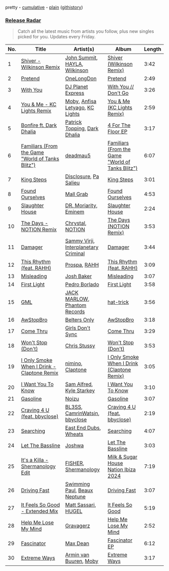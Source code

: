 pretty - [cumulative](/playlists/cumulative/Release%20Radar.md) - [plain](/playlists/plain/37i9dQZEVXbsudmxBFKW7G) ([githistory](https://github.githistory.xyz/vitokorn/spotify-playlist-archive/blob/master/playlists/plain/37i9dQZEVXbsudmxBFKW7G))
### [Release Radar](https://open.spotify.com/playlist/37i9dQZEVXbsudmxBFKW7G)

> Catch all the latest music from artists you follow, plus new singles picked for you. Updates every Friday.

| No. | Title | Artist(s) | Album | Length |
|---|---|---|---|---|
| 1 | [Shiver - Wilkinson Remix](https://open.spotify.com/track/0agheCESujTTCavYzsRco0) | [John Summit](https://open.spotify.com/artist/7kNqXtgeIwFtelmRjWv205), [HAYLA](https://open.spotify.com/artist/4yX6mpMyBGf9UfvBB8JJrc), [Wilkinson](https://open.spotify.com/artist/6m8itYST9ADjBIYevXSb1r) | [Shiver (Wilkinson Remix)](https://open.spotify.com/album/0Awsw8Thtn0PkC3OieQ8vM) | 3:42 |
| 2 | [Pretend](https://open.spotify.com/track/1404JM5TRT2nb31mn4Br8G) | [OneLongDon](https://open.spotify.com/artist/6sSipKrW99O9VlrHJ9ofdh) | [Pretend](https://open.spotify.com/album/4HdAVr6GdZrrcKr0fJBEQ9) | 2:49 |
| 3 | [With You](https://open.spotify.com/track/0xVkFgOXI5Q6Jff9AeAnKT) | [DJ Planet Express](https://open.spotify.com/artist/0nx9ai3o3Ba6bE3WHkEoQg) | [With You // Don't Go](https://open.spotify.com/album/3l3VUvVI0fzWX8hp3CdpbU) | 3:26 |
| 4 | [You & Me - KC Lights Remix](https://open.spotify.com/track/2Ay3Y92VapYHAlQHrH080h) | [Moby](https://open.spotify.com/artist/3OsRAKCvk37zwYcnzRf5XF), [Anfisa Letyago](https://open.spotify.com/artist/7icoOm5fKKPo49jVxoj1Cq), [KC Lights](https://open.spotify.com/artist/0bUZrFj7rstq07E4iAJHgZ) | [You & Me (KC Lights Remix)](https://open.spotify.com/album/1LeZ2sBQb2yqxkZAcpWQ8e) | 2:59 |
| 5 | [Bonfire ft. Dark Dhalia](https://open.spotify.com/track/7DAVnqTWXAKUXILD63yaGY) | [Patrick Topping](https://open.spotify.com/artist/7yRimuQSC5Ks3T2Ts0iyZa), [Dark Dhalia](https://open.spotify.com/artist/3oIYDwz9ylnIQ1jSg5373d) | [4 For The Floor EP](https://open.spotify.com/album/7w0983kiYMxawyFSLKxjeU) | 3:17 |
| 6 | [Familiars (From the Game "World of Tanks Blitz")](https://open.spotify.com/track/4jaoBjvV9goyLG0o41Uhzx) | [deadmau5](https://open.spotify.com/artist/2CIMQHirSU0MQqyYHq0eOx) | [Familiars (From the Game "World of Tanks Blitz")](https://open.spotify.com/album/5dbaxGVxlxtaV8vVcQ4nYF) | 6:07 |
| 7 | [King Steps](https://open.spotify.com/track/3sO69gpldejjE93KvK3bUj) | [Disclosure](https://open.spotify.com/artist/6nS5roXSAGhTGr34W6n7Et), [Pa Salieu](https://open.spotify.com/artist/290nCNEce1y6rfoJiO2rK7) | [King Steps](https://open.spotify.com/album/4Rrl6Wyonv6ACxYSJvFogt) | 3:01 |
| 8 | [Found Ourselves](https://open.spotify.com/track/6gQoKQoVI4UZw9F8Q1UTPs) | [Mall Grab](https://open.spotify.com/artist/7yF6JnFPDzgml2Ytkyl5D7) | [Found Ourselves](https://open.spotify.com/album/6gQ1L1nRRetrcLF1riF2Rc) | 4:53 |
| 9 | [Slaughter House](https://open.spotify.com/track/2o21GeUQjgpHdp0UhWvRPE) | [DR. Moriarity](https://open.spotify.com/artist/3gXj2P4t2wkBTjvJ8s64BE), [Eminem](https://open.spotify.com/artist/7dGJo4pcD2V6oG8kP0tJRR) | [Slaughter House](https://open.spotify.com/album/6Wi2O0t74XhEVMeXpBtgA3) | 2:24 |
| 10 | [The Days - NOTION Remix](https://open.spotify.com/track/2FAZskT9yRjp2Oow9szJD8) | [Chrystal](https://open.spotify.com/artist/5bQ3wFgekuIMIcWJuxkqLK), [NOTION](https://open.spotify.com/artist/1uRVM0wBdtyEuU582EeKJM) | [The Days (NOTION Remix)](https://open.spotify.com/album/15gT6ikjvzrlIxQ5eTpqLJ) | 3:53 |
| 11 | [Damager](https://open.spotify.com/track/7lNxQksP0anFNGEq8zsjMS) | [Sammy Virji](https://open.spotify.com/artist/1GuqTQbuixFHD6eBkFwVcb), [Interplanetary Criminal](https://open.spotify.com/artist/6uJ51uV5rYzu1MJkC4CceI) | [Damager](https://open.spotify.com/album/2BtrCfwSWpUByzO4leFHJB) | 3:44 |
| 12 | [This Rhythm (feat. RAHH)](https://open.spotify.com/track/6IJXIYexhKZHKbYYPleAUT) | [Prospa](https://open.spotify.com/artist/6HabM2PUM519iIxervGWSb), [RAHH](https://open.spotify.com/artist/1WR2sls6n0N1usqywvysnX) | [This Rhythm (feat. RAHH)](https://open.spotify.com/album/6byZV4u6nwuuGLFY3TaMzh) | 3:09 |
| 13 | [Misleading](https://open.spotify.com/track/6yozk84rHLypCWk50d5mTE) | [Josh Baker](https://open.spotify.com/artist/4zf8Awb8y1X9qwL4oiVRd6) | [Misleading](https://open.spotify.com/album/4a47UgngMFU3wHG12oPQN5) | 3:07 |
| 14 | [First Light](https://open.spotify.com/track/07Jz0As8Arxyk2Lv65Evhd) | [Pedro Borlado](https://open.spotify.com/artist/4uPPVg3u7IDBNqcDSNsJA7) | [First Light](https://open.spotify.com/album/6X5dCT7VZAJOz4bKnAzGEC) | 3:58 |
| 15 | [GML](https://open.spotify.com/track/591lLgFEVR2txtMDkmwwE5) | [JACK MARLOW](https://open.spotify.com/artist/5qIDbjJ9VyV3eogXzEA6H3), [Phantom Records](https://open.spotify.com/artist/1dHcunJQkysyrXIhVS7rOE) | [hat-trick](https://open.spotify.com/album/2sJV3sIbIUioDuXELCXSjp) | 3:56 |
| 16 | [AwStopBro](https://open.spotify.com/track/35z4D3pVq6sTkWrEkvJDMy) | [Belters Only](https://open.spotify.com/artist/1H1sDUWSlytzifZTDpKgUA) | [AwStopBro](https://open.spotify.com/album/7C1GnuttERRVPeaNLi29G2) | 3:18 |
| 17 | [Come Thru](https://open.spotify.com/track/4pqvS75dKklyFojdCEnUhy) | [Girls Don't Sync](https://open.spotify.com/artist/4SluGaQhJuMDsRRMf1PWKT) | [Come Thru](https://open.spotify.com/album/0CcKnCsAc1t837HQrCOBQp) | 3:29 |
| 18 | [Won't Stop (Don't)](https://open.spotify.com/track/43FiKNMmSDaI7V1U8i5CZI) | [Chris Stussy](https://open.spotify.com/artist/3BxjasMelf9pKaE4f7Y0So) | [Won't Stop (Don't)](https://open.spotify.com/album/0wL4LsbLuwgFzqytJj97Lu) | 3:53 |
| 19 | [I Only Smoke When I Drink - Claptone Remix](https://open.spotify.com/track/7t3bCDH5vjN3Huw1Tu4pZo) | [nimino](https://open.spotify.com/artist/5x0R3zoC09GMiRJomoexLV), [Claptone](https://open.spotify.com/artist/4mncDFjVLUa3s025Tct3Ry) | [I Only Smoke When I Drink (Claptone Remix)](https://open.spotify.com/album/65bqoZMZIFV03JWG8tb59j) | 3:05 |
| 20 | [I Want You To Know](https://open.spotify.com/track/3lXC7mTOd15oE6nmrG0HLW) | [Sam Alfred](https://open.spotify.com/artist/4PVzoVUDxey3mxGdkf4HgR), [Kyle Starkey](https://open.spotify.com/artist/1crvHImsszKXTJr4wsOPhe) | [I Want You To Know](https://open.spotify.com/album/2zAwgvpAckW8rG7vgiDCZS) | 3:10 |
| 21 | [Gasoline](https://open.spotify.com/track/6tgBOj1W50ssmhorIQOFKX) | [Noizu](https://open.spotify.com/artist/3VRyybsQu0MDG0F2LBxnv7) | [Gasoline](https://open.spotify.com/album/3aKLcv8wpARI12rmt5ZJVC) | 3:07 |
| 22 | [Craving 4 U (feat. bbyclose)](https://open.spotify.com/track/2j6CAcq3nUjNCdEAE9xYpZ) | [BL3SS](https://open.spotify.com/artist/6kbR2eL4hecj3rFwGOsYsI), [CamrinWatsin](https://open.spotify.com/artist/20rKUmFZsfv9GBXiv6R9d6), [bbyclose](https://open.spotify.com/artist/2UNjfzEkfsdWVDwnuD6vdH) | [Craving 4 U (feat. bbyclose)](https://open.spotify.com/album/6VIs4Ijm0PCcaIFZdaRlY0) | 2:19 |
| 23 | [Searching](https://open.spotify.com/track/1n24YdnZ25XwWlizL6iU1I) | [East End Dubs](https://open.spotify.com/artist/5nw8Cj9x9XXKDuuNhl5mF7), [Wheats](https://open.spotify.com/artist/68O83ss9GHwRVDaJhpCQHF) | [Searching](https://open.spotify.com/album/1wtegba6llZ8I6UeKGyFlY) | 4:07 |
| 24 | [Let The Bassline](https://open.spotify.com/track/4ctjGkIZwdQ1RLSQYALPb0) | [Joshwa](https://open.spotify.com/artist/1PzAgFVk9v8cxn9flrqrv5) | [Let The Bassline](https://open.spotify.com/album/7ba0aNGkTofG4Iz4IDDa2W) | 3:03 |
| 25 | [It's a Killa - Shermanology Edit](https://open.spotify.com/track/4LteWmdc3DAfYzl4ZzwYsg) | [FISHER](https://open.spotify.com/artist/1VJ0briNOlXRtJUAzoUJdt), [Shermanology](https://open.spotify.com/artist/4Siyzg8kWayQfPQsPSl6JI) | [Milk & Sugar House Nation Ibiza 2024](https://open.spotify.com/album/1E4HHM38iCBOL34wNdy9Un) | 7:19 |
| 26 | [Driving Fast](https://open.spotify.com/track/6bVY1XClQ5LNXZsF9J7uOz) | [Swimming Paul](https://open.spotify.com/artist/5rEwPEAHq2q1yW3wF4av5s), [Beaux Neptune](https://open.spotify.com/artist/78yjqwSo3AshRgJwAfeFZj) | [Driving Fast](https://open.spotify.com/album/1LM3dBanBig1Fqy4IwF0E8) | 3:07 |
| 27 | [It Feels So Good - Extended Mix](https://open.spotify.com/track/2sBEfcM8oHYI17Fx9cxxVz) | [Matt Sassari](https://open.spotify.com/artist/21dVknSLCsK37cWozWDZZS), [HUGEL](https://open.spotify.com/artist/5PlfkPxwCpRRWQJBxCa0By) | [It Feels So Good](https://open.spotify.com/album/5DkTpze7FxkVlsNgD3jKYO) | 5:19 |
| 28 | [Help Me Lose My Mind](https://open.spotify.com/track/0yKlFaSKtA5wdF8pWgyoo1) | [Gravagerz](https://open.spotify.com/artist/2zoy9aYWHueNXCIqh2MStc) | [Help Me Lose My Mind](https://open.spotify.com/album/5QF6Mk1pJl9H5mikpQNtpa) | 2:52 |
| 29 | [Fascinator](https://open.spotify.com/track/0LLNuq3cKWLH1b1buksOjk) | [Max Dean](https://open.spotify.com/artist/65TLDWbTJxYASqadmNAxvc) | [Fascinator EP](https://open.spotify.com/album/22nqPGkWrUBPRzpTdYI9zR) | 6:12 |
| 30 | [Extreme Ways](https://open.spotify.com/track/2qigRZvq9yAwT2VDwnUkIT) | [Armin van Buuren](https://open.spotify.com/artist/0SfsnGyD8FpIN4U4WCkBZ5), [Moby](https://open.spotify.com/artist/3OsRAKCvk37zwYcnzRf5XF) | [Extreme Ways](https://open.spotify.com/album/4A7kuAkbAMPlz96TbXfrxu) | 3:17 |